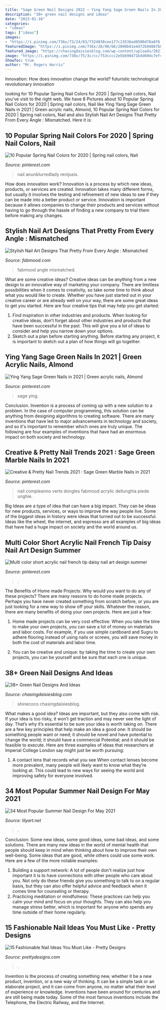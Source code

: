 ```yaml
---
title: "Sage Green Nail Designs 2022 ~ Ying Yang Sage Green Nails In 2021"
description: "38+ green nail designs and ideas"
date: "2023-01-16"
categories:
- "ideas"
tags: ["ideas"]
images:
- "https://i.pinimg.com/736x/73/24/03/7324038cee1f7c23536ad0500d70a8f6.jpg"
featuredImage: "https://i.pinimg.com/736x/28/90/b6/2890b61e4d72b94867b014e2f29b5a11.jpg"
featured_image: "https://chasingdaisiesblog.com/wp-content/uploads/2021/03/Cute-Dark-Green-Nails-For-Autumn_Winter-2020-_-Cute-Manicure.jpeg"
image: "https://i.pinimg.com/736x/75/3c/cc/753cccc2e5bb90471b4d60dc7ef4afee.jpg"
ShowToc: true
author: "Mr. Rogers Harris"
---
```



Innovation: How does innovation change the world?
futuristic 
technological 
revolutionary
innovation

	

		
looking for 10 Popular Spring Nail Colors for 2020 | Spring nail colors, Nail you've visit to the right web. We have 8 Pictures about 10 Popular Spring Nail Colors for 2020 | Spring nail colors, Nail like Ying Yang Sage Green Nails in 2021 | Green acrylic nails, Almond, 10 Popular Spring Nail Colors for 2020 | Spring nail colors, Nail and also Stylish Nail Art Designs That Pretty From Every Angle : Mismatched. Here it is:
		
    
## 10 Popular Spring Nail Colors For 2020 | Spring Nail Colors, Nail

<img loading=lazy src="https://i.pinimg.com/736x/73/24/03/7324038cee1f7c23536ad0500d70a8f6.jpg" onerror="this.onerror=null;this.src='https://tse3.mm.bing.net/th?id=OIP.V_fwnz7t8dwxQzHByUhy2wHaJl&amp;pid=15.1';" alt="10 Popular Spring Nail Colors for 2020 | Spring nail colors, Nail">

_Source: pinterest.com_

>nail anunblurredlady renijusis. 

	

How does innovation work?
Innovation is a process by which new ideas, products, or services are created. Innovation takes many different forms, but usually it involves the testing and refinement of new ideas to see if they can be made into a better product or service. Innovation is important because it allows companies to change their products and services without having to go through the hassle of finding a new company to trial them before making any changes.

    
## Stylish Nail Art Designs That Pretty From Every Angle : Mismatched

<img loading=lazy src="https://www.fabmood.com/inspiration/wp-content/uploads/2020/11/pink-acrylic-nails-3-370x550.jpg" onerror="this.onerror=null;this.src='https://tse2.mm.bing.net/th?id=OIP.ETdNYbCogG-l35gqk90N3AAAAA&amp;pid=15.1';" alt="Stylish Nail Art Designs That Pretty From Every Angle : Mismatched">

_Source: fabmood.com_

>fabmood angle mismatched. 

	

What are some creative ideas?
Creative ideas can be anything from a new design to an innovative way of marketing your company. There are limitless possibilities when it comes to creativity, so take some time to think about what you would like to create. Whether you have just started out in your creative career or are already well on your way, there are some great ideas to get you started. Here are four creative tips that may help you get started: 
1. Find inspiration in other industries and products. When looking for creative ideas, don’t forget about other industries and products that have been successful in the past. This will give you a lot of ideas to consider and help you narrow down your options. 
2. Sketch out a plan before starting anything. Before starting any project, it is important to sketch out a plan of how things will go together.

    
## Ying Yang Sage Green Nails In 2021 | Green Acrylic Nails, Almond

<img loading=lazy src="https://i.pinimg.com/736x/75/3c/cc/753cccc2e5bb90471b4d60dc7ef4afee.jpg" onerror="this.onerror=null;this.src='https://tse2.mm.bing.net/th?id=OIP.dS0Rohy9eKieUsqVU3M89QHaJ3&amp;pid=15.1';" alt="Ying Yang Sage Green Nails in 2021 | Green acrylic nails, Almond">

_Source: pinterest.com_

>sage ying. 

	

Conclusion.
Invention is a process of coming up with a new solution to a problem. In the case of computer programming, this solution can be anything from designing algorithms to creating software. There are many inventions that have led to major advancements in technology and society, and so it's important to remember which ones are truly unique. The following are four examples of inventions that have had an enormous impact on both society and technology.

    
## Creative &amp; Pretty Nail Trends 2021 : Sage Green Marble Nails In 2021

<img loading=lazy src="https://i.pinimg.com/originals/9b/48/d1/9b48d1dd7d460ce1bbf74406494b9a02.jpg" onerror="this.onerror=null;this.src='https://tse4.mm.bing.net/th?id=OIP.NEgvDv3GpPwQko_wLrOPZwHaKD&amp;pid=15.1';" alt="Creative &amp; Pretty Nail Trends 2021 : Sage Green Marble Nails in 2021">

_Source: pinterest.com_

>nail compleanno verts dongles fabmood acrylic dellunghia piede unghie. 

	

Big Ideas are a type of idea that can have a big impact. They can be ideas for new products, services, or ways to improve the way people live. Some of the biggest ideas in history were ideas that turned out to be successful. Ideas like the wheel, the internet, and espresso are all examples of big ideas that have had a huge impact on society and the world around us.

    
## Multi Color Short Acrylic Nail French Tip Daisy Nail Art Design Summer

<img loading=lazy src="https://i.pinimg.com/736x/28/90/b6/2890b61e4d72b94867b014e2f29b5a11.jpg" onerror="this.onerror=null;this.src='https://tse4.mm.bing.net/th?id=OIP.cIHnb1uyjhU9dm6QXZChywHaHV&amp;pid=15.1';" alt="Multi color short acrylic nail french tip daisy nail art design summer">

_Source: pinterest.com_

>. 

	

The Benefits of Home made Projects: Why would you want to do any of these projects?
There are many reasons to do home made projects. Perhaps you have never created something from scratch before, or you are just looking for a new way to show off your skills. Whatever the reason, there are many benefits of doing your own projects. Here are just a few: 
1. Home made projects can be very cost effective: When you take the time to make your own projects, you can save a lot of money on materials and labor costs. For example, if you use simple cardboard and Sugru to adhere flooring instead of using nails or screws, you will save money in both the cost of materials and labor time. 

2. You can be creative and unique: by taking the time to create your own projects, you can be yourself and be sure that each one is unique.

    
## 38+ Green Nail Designs And Ideas

<img loading=lazy src="https://chasingdaisiesblog.com/wp-content/uploads/2021/03/Cute-Dark-Green-Nails-For-Autumn_Winter-2020-_-Cute-Manicure.jpeg" onerror="this.onerror=null;this.src='https://tse4.mm.bing.net/th?id=OIP.IF_ag2f5xtES-nIxAezYjQHaJ4&amp;pid=15.1';" alt="38+ Green Nail Designs And Ideas">

_Source: chasingdaisiesblog.com_

>shinecoco chasingdaisiesblog. 

	

What makes a good idea?
Ideas are important, but they also come with risk. If your idea is too risky, it won’t get traction and may never see the light of day. That’s why it’s essential to be sure your idea is worth taking on. There are a few key principles that help make an idea a good one: It should be something people want or need; it should be novel and have potential to change the world; it should have a commercial Potential; and it should be feasible to execute. Here are three examples of ideas that researchers at Imperial College London say might just be worth pursuing: 
1. A contact lens that records what you see When contact lenses become more prevalent, many people will likely want to know what they’re looking at. This could lead to new ways for seeing the world and improving safety for everyone involved.

    
## 34 Most Popular Summer Nail Design For May 2021

<img loading=lazy src="https://lilyart.net/wp-content/uploads/2021/04/24-11.jpg" onerror="this.onerror=null;this.src='https://tse1.mm.bing.net/th?id=OIP.dtSShJ83IqZKqaaY5mFmBwHaLC&amp;pid=15.1';" alt="34 Most Popular Summer Nail Design For May 2021">

_Source: lilyart.net_

>. 

	

Conclusion: Some new ideas, some good ideas, some bad ideas, and some solutions.
There are many new ideas in the world of mental health that people should keep in mind when thinking about how to improve their own well-being. Some ideas that are good, while others could use some work. Here are a few of the more notable examples: 
1) Building a support network: A lot of people don't realize just how important it is to have connections with other people who care about you. Not only do these friends give you something to talk to on a regular basis, but they can also offer helpful advice and feedback when it comes time for counseling or therapy. 
2) Practicing meditation or mindfulness: These practices can help you calm your mind and focus on your thoughts. They can also help you manage stress better, which is important for anyone who spends any time outside of their home regularly.

    
## 15 Fashionable Nail Ideas You Must Like - Pretty Designs

<img loading=lazy src="http://www.prettydesigns.com/wp-content/uploads/2014/02/Pale-Pink.jpg?is-pending-load=1" onerror="this.onerror=null;this.src='https://tse2.mm.bing.net/th?id=OIP.3fMWoHC36oEhq7ius8f9cQHaHa&amp;pid=15.1';" alt="15 Fashionable Nail Ideas You Must Like - Pretty Designs">

_Source: prettydesigns.com_

>. 

	

Invention is the process of creating something new, whether it be a new product, invention, or a new way of thinking. It can be a simple task or an elaborate project, and it can come from anyone, no matter what their level of experience or knowledge. Inventions have been around for centuries and are still being made today. Some of the most famous inventions include the Telephone, the Electric Railway, and the Internet.

